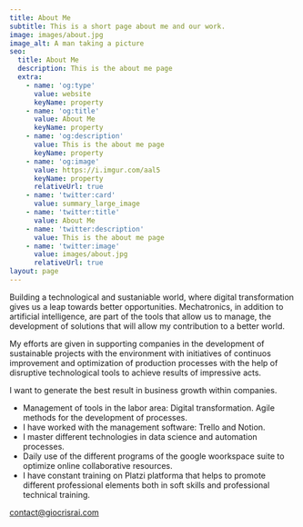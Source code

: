 ```yaml
---
title: About Me
subtitle: This is a short page about me and our work.
image: images/about.jpg
image_alt: A man taking a picture
seo:
  title: About Me
  description: This is the about me page
  extra:
    - name: 'og:type'
      value: website
      keyName: property
    - name: 'og:title'
      value: About Me
      keyName: property
    - name: 'og:description'
      value: This is the about me page
      keyName: property
    - name: 'og:image'
      value: https://i.imgur.com/aal5
      keyName: property
      relativeUrl: true
    - name: 'twitter:card'
      value: summary_large_image
    - name: 'twitter:title'
      value: About Me
    - name: 'twitter:description'
      value: This is the about me page
    - name: 'twitter:image'
      value: images/about.jpg
      relativeUrl: true
layout: page
---
```


Building a technological and sustaniable world, where digital transformation gives us a leap towards better opportunities. Mechatronics, in addition to artificial intelligence, are part of the tools that allow us to manage, the development of solutions that will allow my contribution to a better world.

My efforts are given in supporting companies in the development of sustainable projects with the environment with initiatives of continuos improvement and optimization of production processes with the help of disruptive technological tools to achieve results of impressive acts. 

I want to generate the best result in business growth within companies.

- Management of tools in the labor area: Digital transformation. Agile methods for the development of processes.
- I have worked with the management software: Trello and Notion.
- I master different technologies in data science and automation processes.
- Daily use of the different programs of the google woorkspace suite to optimize online collaborative resources.
- I have constant training on Platzi platforma that helps to promote different professional elements both in soft skills and professional technical training.

contact@giocrisrai.com
